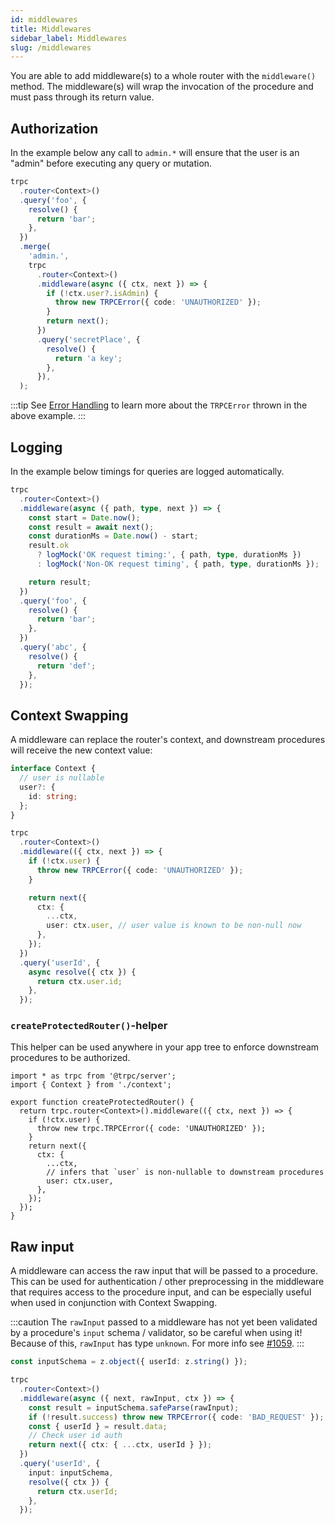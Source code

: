 ```yaml
---
id: middlewares
title: Middlewares
sidebar_label: Middlewares
slug: /middlewares
---
```


You are able to add middleware(s) to a whole router with the `middleware()` method. The middleware(s) will wrap the invocation of the procedure and must pass through its return value.

## Authorization

In the example below any call to `admin.*` will ensure that the user is an "admin" before executing any query or mutation.

```ts
trpc
  .router<Context>()
  .query('foo', {
    resolve() {
      return 'bar';
    },
  })
  .merge(
    'admin.',
    trpc
      .router<Context>()
      .middleware(async ({ ctx, next }) => {
        if (!ctx.user?.isAdmin) {
          throw new TRPCError({ code: 'UNAUTHORIZED' });
        }
        return next();
      })
      .query('secretPlace', {
        resolve() {
          return 'a key';
        },
      }),
  );
```

:::tip
See [Error Handling](error-handling.md) to learn more about the `TRPCError` thrown in the above example.
:::

## Logging

In the example below timings for queries are logged automatically.

```ts
trpc
  .router<Context>()
  .middleware(async ({ path, type, next }) => {
    const start = Date.now();
    const result = await next();
    const durationMs = Date.now() - start;
    result.ok
      ? logMock('OK request timing:', { path, type, durationMs })
      : logMock('Non-OK request timing', { path, type, durationMs });

    return result;
  })
  .query('foo', {
    resolve() {
      return 'bar';
    },
  })
  .query('abc', {
    resolve() {
      return 'def';
    },
  });
```

## Context Swapping

A middleware can replace the router's context, and downstream procedures will receive the new context value:

```ts
interface Context {
  // user is nullable
  user?: {
    id: string;
  };
}

trpc
  .router<Context>()
  .middleware(({ ctx, next }) => {
    if (!ctx.user) {
      throw new TRPCError({ code: 'UNAUTHORIZED' });
    }

    return next({
      ctx: {
        ...ctx,
        user: ctx.user, // user value is known to be non-null now
      },
    });
  })
  .query('userId', {
    async resolve({ ctx }) {
      return ctx.user.id;
    },
  });
```

### `createProtectedRouter()`-helper

This helper can be used anywhere in your app tree to enforce downstream procedures to be authorized.

```tsx title='server/createRouter.ts'
import * as trpc from '@trpc/server';
import { Context } from './context';

export function createProtectedRouter() {
  return trpc.router<Context>().middleware(({ ctx, next }) => {
    if (!ctx.user) {
      throw new trpc.TRPCError({ code: 'UNAUTHORIZED' });
    }
    return next({
      ctx: {
        ...ctx,
        // infers that `user` is non-nullable to downstream procedures
        user: ctx.user,
      },
    });
  });
}
```

## Raw input

A middleware can access the raw input that will be passed to a procedure. This can be used for authentication / other preprocessing in the middleware that requires access to the procedure input, and can be especially useful when used in conjunction with Context Swapping.

:::caution
The `rawInput` passed to a middleware has not yet been validated by a procedure's `input` schema / validator, so be careful when using it! Because of this, `rawInput` has type `unknown`. For more info see [#1059](https://github.com/trpc/trpc/pull/1059#issuecomment-932985023).
:::

```ts
const inputSchema = z.object({ userId: z.string() });

trpc
  .router<Context>()
  .middleware(async ({ next, rawInput, ctx }) => {
    const result = inputSchema.safeParse(rawInput);
    if (!result.success) throw new TRPCError({ code: 'BAD_REQUEST' });
    const { userId } = result.data;
    // Check user id auth
    return next({ ctx: { ...ctx, userId } });
  })
  .query('userId', {
    input: inputSchema,
    resolve({ ctx }) {
      return ctx.userId;
    },
  });
```
